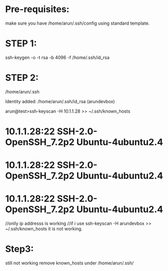 Pre-requisites:
===============

make sure you have /home/arun/.ssh/config using standard template.


STEP 1:
=======


ssh-keygen -o -t rsa -b 4096 -f /home/.ssh/id_rsa

STEP 2:
=======

/home/arun/.ssh

Identity added: /home/arun/.ssh/id_rsa (arundevbox)


arun@test>ssh-keyscan -H 10.1.1.28 >> ~/.ssh/known_hosts

# 10.1.1.28:22 SSH-2.0-OpenSSH_7.2p2 Ubuntu-4ubuntu2.4
# 10.1.1.28:22 SSH-2.0-OpenSSH_7.2p2 Ubuntu-4ubuntu2.4
# 10.1.1.28:22 SSH-2.0-OpenSSH_7.2p2 Ubuntu-4ubuntu2.4  

//onlly ip addresss is working
//if i use ssh-keyscan -H arundevbox >> ~/.ssh/known_hosts it is not working.

Step3:
======
still not working remove known_hosts under /home/arun/.ssh/
